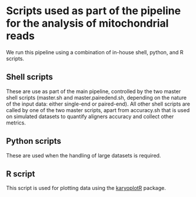 # Scripts used as part of the pipeline for the analysis of mitochondrial reads
We run this pipeline using a combination of in-house shell, python, and R scripts.

## Shell scripts

These are use as part of the main pipeline, controlled by the two master shell scripts (master.sh and master.pairedend.sh, depending on the nature of the input data: either single-end or paired-end). All other shell scripts are called by one of the two master scripts, apart from accuracy.sh that is used on simulated datasets to quantify aligners accuracy and collect other metrics.

## Python scripts

These are used when the handling of large datasets is required.

## R script

This script is used for plotting data using the [karyoplotR](https://bioconductor.org/packages/release/bioc/html/karyoploteR.html) package.
